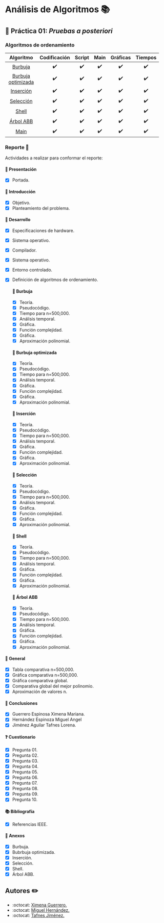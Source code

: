 # Análisis de Algoritmos :books:

## :page_facing_up: Práctica 01: *Pruebas a posteriori* 

### Algoritmos de ordenamiento

|                   Algoritmo                  |    Codificación    |       Script       |        Main        |      Gráficas      |       Tiempos      |
|:--------------------------------------------:|:------------------:|:------------------:|:------------------:|:------------------:|:------------------:|
|       [Burbuja](códigos/bubbleSort.c)        | :heavy_check_mark: | :heavy_check_mark: | :heavy_check_mark: | :heavy_check_mark: | :heavy_check_mark: |
| [Burbuja optimizada](códigos/bubbleSortOp.c) | :heavy_check_mark: | :heavy_check_mark: | :heavy_check_mark: | :heavy_check_mark: | :heavy_check_mark: |
|      [Inserción](códigos/insertionSort.c)    | :heavy_check_mark: | :heavy_check_mark: | :heavy_check_mark: | :heavy_check_mark: | :heavy_check_mark: |
|      [Selección](códigos/selectionSort.c)    | :heavy_check_mark: | :heavy_check_mark: | :heavy_check_mark: | :heavy_check_mark: | :heavy_check_mark: |
|          [Shell](códigos/shellSort.c)        | :heavy_check_mark: | :heavy_check_mark: | :heavy_check_mark: | :heavy_check_mark: | :heavy_check_mark: |
|        [Árbol ABB](códigos/treeSort.c)       | :heavy_check_mark: | :heavy_check_mark: | :heavy_check_mark: | :heavy_check_mark: | :heavy_check_mark: |
|            [Main](códigos/main.c)            | :heavy_check_mark: | :heavy_check_mark: | :heavy_check_mark: | :heavy_check_mark: | :heavy_check_mark: |

### Reporte :memo:
Actividades a realizar para conformar el reporte:

#### :bookmark_tabs: Presentación 
- [x] Portada.

#### :bookmark_tabs: Introducción 
- [x] Objetivo.
- [x] Planteamiento del problema.

#### :bookmark_tabs: Desarrollo 
- [x] Especificaciones de hardware.
- [x] Sistema operativo.
- [x] Compilador.
- [x] Sistema operativo.
- [x] Entorno controlado.
- [x] Definición de algoritmos de ordenamiento.

  #### :pushpin: Burbuja 
  - [x] Teoría.
  - [x] Pseudocódigo.
  - [x] Tiempo para n=500,000.
  - [x] Análisis temporal.
  - [x] Gráfica.
  - [x] Función complejidad.
  - [x] Gráfica.
  - [x] Aproximación polinomial.

  #### :pushpin: Burbuja optimizada 
  - [x] Teoría.
  - [x] Pseudocódigo.
  - [x] Tiempo para n=500,000.
  - [x] Análisis temporal.
  - [x] Gráfica.
  - [x] Función complejidad.
  - [x] Gráfica.
  - [x] Aproximación polinomial.

  #### :pushpin: Inserción
  - [x] Teoría.
  - [x] Pseudocódigo.
  - [x] Tiempo para n=500,000.
  - [x] Análisis temporal.
  - [x] Gráfica.
  - [x] Función complejidad.
  - [x] Gráfica.
  - [x] Aproximación polinomial.

  #### :pushpin: Selección 
  - [x] Teoría.
  - [x] Pseudocódigo.
  - [x] Tiempo para n=500,000.
  - [x] Análisis temporal.
  - [x] Gráfica.
  - [x] Función complejidad.
  - [x] Gráfica.
  - [x] Aproximación polinomial.

  #### :pushpin: Shell 
  - [x] Teoría.
  - [x] Pseudocódigo.
  - [x] Tiempo para n=500,000.
  - [x] Análisis temporal.
  - [x] Gráfica.
  - [x] Función complejidad.
  - [x] Gráfica.
  - [x] Aproximación polinomial.

  #### :pushpin: Árbol ABB 
  - [x] Teoría.
  - [x] Pseudocódigo.
  - [x] Tiempo para n=500,000.
  - [x] Análisis temporal.
  - [x] Gráfica.
  - [x] Función complejidad.
  - [x] Gráfica.
  - [x] Aproximación polinomial.

#### :pushpin: General  
- [x] Tabla comparativa n=500,000.
- [x] Gráfica comparativa n=500,000.
- [x] Gráfica comparativa global.
- [x] Comparativa global del mejor polinomio.
- [x] Aproximación de valores n.

#### :pushpin: Conclusiones
- [x] Guerrero Espinosa Ximena Mariana.
- [x] Hernández Espinoza Miguel Angel
- [x] Jiménez Aguilar Tafnes Lorena.

#### :question: Cuestionario 
- [x] Pregunta 01.
- [x] Pregunta 02.
- [x] Pregunta 03.
- [x] Pregunta 04.
- [x] Pregunta 05.
- [x] Pregunta 06.
- [x] Pregunta 07.
- [x] Pregunta 08.
- [x] Pregunta 09.
- [x] Pregunta 10.

#### :books: Bibliografía 
- [x] Referencias IEEE.

#### :open_file_folder: Anexos 
- [x] Burbuja.
- [x] Bubrbuja optimizada.
- [x] Inserción.
- [x] Selección.
- [x] Shell.
- [x] Árbol ABB.

## Autores :pencil2:
- :octocat: [Ximena Guerrero.](https://github.com/xim-g)
- :octocat: [Miguel Hernández.](https://github.com/Miguelasdz)
- :octocat: [Tafnes Jiménez.](https://github.com/tafnesj)
